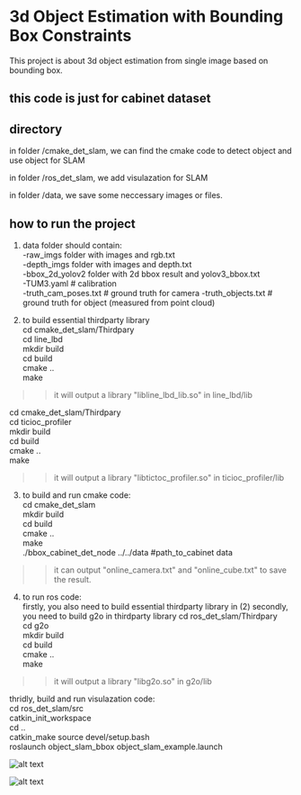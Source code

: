 # 3d Object Estimation with Bounding Box Constraints
This project is about 3d object estimation from single image based on bounding box.

## this code is just for cabinet dataset

## directory
in folder /cmake_det_slam, we can find the cmake code to detect object and use object for SLAM  

in folder /ros_det_slam, we add visulazation for SLAM  

in folder /data, we save some neccessary images or files. 

## how to run the project
1) data folder should contain:  
-raw_imgs folder with images and rgb.txt  
-depth_imgs folder with images and depth.txt  
-bbox_2d_yolov2 folder with 2d bbox result and yolov3_bbox.txt  
-TUM3.yaml # calibration  
-truth_cam_poses.txt # ground truth for camera
-truth_objects.txt # ground truth for object (measured from point cloud)  

2) to build essential thirdparty library  
cd cmake_det_slam/Thirdpary  
cd line_lbd  
mkdir build  
cd build  
cmake ..  
make  
>> it will output a library "libline_lbd_lib.so" in line_lbd/lib

cd cmake_det_slam/Thirdpary  
cd ticioc_profiler  
mkdir build  
cd build  
cmake ..  
make  
>> it will output a library "libtictoc_profiler.so" in ticioc_profiler/lib

3) to build and run cmake code:    
cd cmake_det_slam  
mkdir build  
cd build  
cmake ..  
make  
./bbox_cabinet_det_node ../../data #path_to_cabinet data
>> it can output "online_camera.txt" and "online_cube.txt" to save the result. 

4) to run ros code:  
firstly, you also need to build essential thirdparty library in (2)
secondly, you need to build g2o in thirdparty library
cd ros_det_slam/Thirdpary  
cd g2o  
mkdir build  
cd build  
cmake ..  
make  
>> it will output a library "libg2o.so" in g2o/lib

thridly, build and run visulazation code:  
cd ros_det_slam/src  
catkin_init_workspace  
cd ..  
catkin_make
source devel/setup.bash    
roslaunch object_slam_bbox object_slam_example.launch   

![alt text](https:https://github.com/benchun123/cuboid_slam_with_bbox_constraints/pic/detection_result.png?raw=true)


![alt text](https:https://github.com/benchun123/cuboid_slam_with_bbox_constraints/pic/slam_result.png?raw=true)


